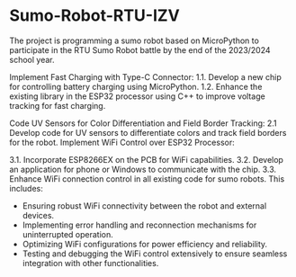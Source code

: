 # Sumo-Robot-RTU-IZV
The project is programming a sumo robot based on MicroPython to participate in the RTU Sumo Robot battle by the end of the 2023/2024 school year.

Implement Fast Charging with Type-C Connector:
1.1. Develop a new chip for controlling battery charging using MicroPython.
1.2. Enhance the existing library in the ESP32 processor using C++ to improve voltage tracking for fast charging.

Code UV Sensors for Color Differentiation and Field Border Tracking:
 2.1 Develop code for UV sensors to differentiate colors and track field borders for the robot.
Implement WiFi Control over ESP32 Processor:

3.1. Incorporate ESP8266EX on the PCB for WiFi capabilities.
3.2. Develop an application for phone or Windows to communicate with the chip.
3.3. Enhance WiFi connection control in all existing code for sumo robots. This includes:
- Ensuring robust WiFi connectivity between the robot and external devices.
- Implementing error handling and reconnection mechanisms for uninterrupted operation.
- Optimizing WiFi configurations for power efficiency and reliability.
- Testing and debugging the WiFi control extensively to ensure seamless integration with other functionalities.


   
